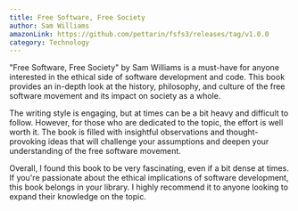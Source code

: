 ```yaml
---
title: Free Software, Free Society
author: Sam Williams 
amazonLink: https://github.com/pettarin/fsfs3/releases/tag/v1.0.0
category: Technology
---
```

"Free Software, Free Society" by Sam Williams is a must-have for anyone interested in the ethical side of software development and code. This book provides an in-depth look at the history, philosophy, and culture of the free software movement and its impact on society as a whole.

The writing style is engaging, but at times can be a bit heavy and difficult to follow. However, for those who are dedicated to the topic, the effort is well worth it. The book is filled with insightful observations and thought-provoking ideas that will challenge your assumptions and deepen your understanding of the free software movement.

Overall, I found this book to be very fascinating, even if a bit dense at times. If you're passionate about the ethical implications of software development, this book belongs in your library. I highly recommend it to anyone looking to expand their knowledge on the topic.